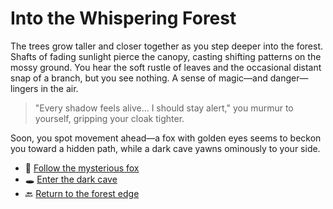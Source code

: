 # Into the Whispering Forest

The trees grow taller and closer together as you step deeper into the forest. Shafts of fading sunlight pierce the canopy, casting shifting patterns on the mossy ground. You hear the soft rustle of leaves and the occasional distant snap of a branch, but you see nothing. A sense of magic—and danger—lingers in the air.  

> "Every shadow feels alive… I should stay alert," you murmur to yourself, gripping your cloak tighter.

Soon, you spot movement ahead—a fox with golden eyes seems to beckon you toward a hidden path, while a dark cave yawns ominously to your side.

- 🦊 [Follow the mysterious fox](./fox.md)  
- 🕳️ [Enter the dark cave](./cave.md)  
- 🔙 [Return to the forest edge](./start-here.md)
